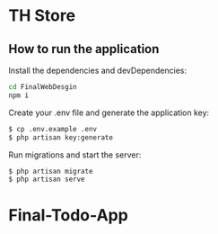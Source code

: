 # TH Store

## How to run the application
Install the dependencies and devDependencies:

```sh
cd FinalWebDesgin
npm i
```

Create your .env file and generate the application key:

```sh
$ cp .env.example .env
$ php artisan key:generate
```

Run migrations and start the server:

```sh
$ php artisan migrate
$ php artisan serve
```
# Final-Todo-App
